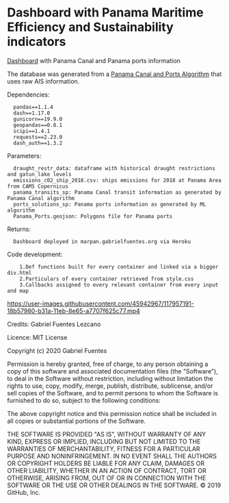 # Dashboard with Panama Maritime Efficiency and Sustainability indicators
[Dashboard](http://marpan.gabrielfuentes.org) with Panama Canal and Panama ports information

The database was generated from a [Panama Canal and Ports Algorithm](https://github.com/gabrielfuenmar/bunkering-recognition) that uses raw AIS information.

Dependencies:      
      
      pandas==1.1.4
      dash==1.17.0
      gunicorn==19.9.0
      geopandas==0.8.1
      scipi==1.4.1
      requests==2.23.0
      dash_auth==1.3.2

Parameters: 

      draught_restr_data: dataframe with historical draught restrictions and gatun_lake levels
      emissions_c02_ship_2018.csv: ships emissions for 2018 at Panama Area from CAMS Copernicus
      panama_transits_sp: Panama Canal transit information as generated by Panama Canal algorithm
      ports_solutions_sp: Panama ports information as generated by ML algorithm
      Panama_Ports.geojson: Polygons file for Panama ports

Returns: 

      Dashboard deployed in marpan.gabrielfuentes.org via Heroku
        
Code development:
  
        1.Def functions built for every container and linked via a bigger div.html
        2.Particulars of every container retrieved from style.css
        3.Callbacks assigned to every relevant container from every input and map
 

https://user-images.githubusercontent.com/45942967/117957191-18b57980-b31a-11eb-8e65-a7707f625c77.mp4


Credits: Gabriel Fuentes Lezcano

Licence: MIT License

Copyright (c) 2020 Gabriel Fuentes

Permission is hereby granted, free of charge, to any person obtaining a copy
of this software and associated documentation files (the "Software"), to deal
in the Software without restriction, including without limitation the rights
to use, copy, modify, merge, publish, distribute, sublicense, and/or sell
copies of the Software, and to permit persons to whom the Software is
furnished to do so, subject to the following conditions:

The above copyright notice and this permission notice shall be included in all
copies or substantial portions of the Software.

THE SOFTWARE IS PROVIDED "AS IS", WITHOUT WARRANTY OF ANY KIND, EXPRESS OR
IMPLIED, INCLUDING BUT NOT LIMITED TO THE WARRANTIES OF MERCHANTABILITY,
FITNESS FOR A PARTICULAR PURPOSE AND NONINFRINGEMENT. IN NO EVENT SHALL THE
AUTHORS OR COPYRIGHT HOLDERS BE LIABLE FOR ANY CLAIM, DAMAGES OR OTHER
LIABILITY, WHETHER IN AN ACTION OF CONTRACT, TORT OR OTHERWISE, ARISING FROM,
OUT OF OR IN CONNECTION WITH THE SOFTWARE OR THE USE OR OTHER DEALINGS IN THE
SOFTWARE.
© 2019 GitHub, Inc.
